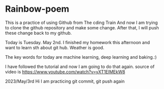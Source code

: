 # Rainbow-poem

This is a practice of using Github from The cding Train
And now I am trying to clone the github repository and make some change.
After that, I will push these change back to my github.

Today is Tuesday. May 2nd.
I finished my homework this afternoon and want to learn sth about git hub.
Weather is good.

The key words for today are machine learning, deep learning and baking.:)

I have followed the tutorial and now I am going to do that again. source of video is https://www.youtube.com/watch?v=yXT1ElMEkW8

2023/May/3rd
Hi I am practicing git commit, git push again